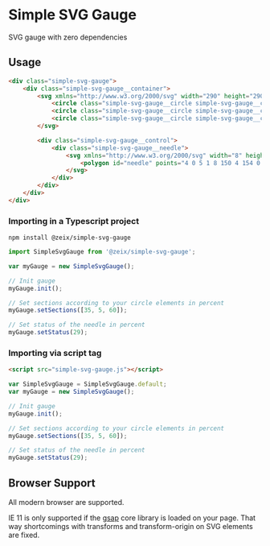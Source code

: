 # Simple SVG Gauge
SVG gauge with zero dependencies


## Usage
```html
<div class="simple-svg-gauge">
    <div class="simple-svg-gauge__container">
        <svg xmlns="http://www.w3.org/2000/svg" width="290" height="290" viewbox="0 0 290 290" class="simple-svg-gauge__svg js-simple-svg-gauge">
            <circle class="simple-svg-gauge__circle simple-svg-gauge__circle--above" />
            <circle class="simple-svg-gauge__circle simple-svg-gauge__circle--mid" />
            <circle class="simple-svg-gauge__circle simple-svg-gauge__circle--below" />
        </svg>

        <div class="simple-svg-gauge__control">
            <div class="simple-svg-gauge__needle">
                <svg xmlns="http://www.w3.org/2000/svg" width="8" height="154" viewBox="0 0 8 154" class="js-simple-svg-gauge-needle">
                    <polygon id="needle" points="4 0 5 1 8 150 4 154 0 150 3 1 4 0" />
                </svg>
            </div>
        </div>
    </div>
</div>
```

### Importing in a Typescript project
```
npm install @zeix/simple-svg-gauge
```

```js
import SimpleSvgGauge from '@zeix/simple-svg-gauge';

var myGauge = new SimpleSvgGauge();

// Init gauge
myGauge.init();

// Set sections according to your circle elements in percent
myGauge.setSections([35, 5, 60]);

// Set status of the needle in percent
myGauge.setStatus(29);
```


### Importing via script tag
```html
<script src="simple-svg-gauge.js"></script>
```

```js
var SimpleSvgGauge = SimpleSvgGauge.default;
var myGauge = new SimpleSvgGauge();

// Init gauge
myGauge.init();

// Set sections according to your circle elements in percent
myGauge.setSections([35, 5, 60]);

// Set status of the needle in percent
myGauge.setStatus(29);
```

## Browser Support
All modern browser are supported.

IE 11 is only supported if the [gsap](https://github.com/greensock/GSAP) core library is loaded on your page. That way shortcomings with transforms and transform-origin on SVG elements are fixed.
